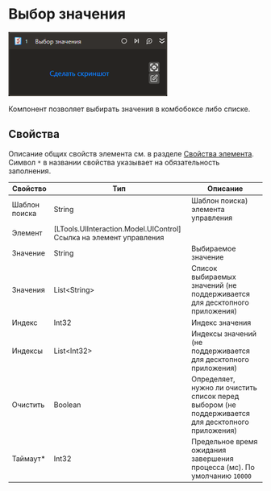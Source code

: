 # Выбор значения

![](../../../resources/activities/basic/uiinteraction/select-item-activity.png)

Компонент позволяет выбирать значения в комбобоксе либо списке.

## Свойства
Описание общих свойств элемента см. в разделе [Свойства элемента](https://docs.primo-rpa.ru/primo-rpa/primo-studio/process/elements#svoistva-elementa).\
Символ `*` в названии свойства указывает на обязательность заполнения.

| Свойство             | Тип                                  | Описание                                            |
| -------------------- | ------------------------------------ | --------------------------------------------------- |
| Шаблон поиска        | String                               | Шаблон поиска) элемента управления                  |
| Элемент              | [LTools.UIInteraction.Model.UIControl] Ссылка на элемент управления                        |
| Значение             | String                               | Выбираемое значение                                 |
| Значения             | List\<String>                        | Список выбираемых значений  (не поддерживается для десктопного приложения)                         |
| Индекс               | Int32                                | Индекс значения                                     |
| Индексы              | List\<Int32>                         | Индексы значений  (не поддерживается для десктопного приложения)                                    |
| Очистить             | Boolean                              | Определяет, нужно ли очистить список перед выбором (не поддерживается для десктопного приложения)|
| Таймаут\*            | Int32                                | Предельное время ожидания завершения процесса (мс). По умолчанию `10000`  |
